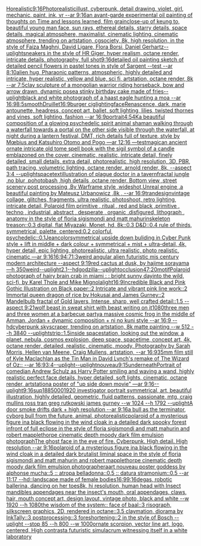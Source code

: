 [Ho](https://www.ebank.nz/aiartgenerator?category=Ho)[realistic](https://www.ebank.nz/aiartgenerator?category=realistic)[9:16](https://www.ebank.nz/aiartgenerator?category=9%3A16)[Photorealistic](https://www.ebank.nz/aiartgenerator?category=Photorealistic)[illust, cyberpunk, detail drawing, violet, girl, mechanic, paint, ink, vr --ar 9:16](https://www.ebank.nz/aiartgenerator?category=illust%2C%2520cyberpunk%2C%2520detail%2520drawing%2C%2520violet%2C%2520girl%2C%2520mechanic%2C%2520paint%2C%2520ink%2C%2520vr%2520--ar%25209%3A16)[an avant-garde experimental oil painting of thoughts on Time and lessons learned, film grain](https://www.ebank.nz/aiartgenerator?category=an%2520avant-garde%2520experimental%2520oil%2520painting%2520of%2520thoughts%2520on%2520Time%2520and%2520lessons%2520learned%2C%2520film%2520grain)[close-up of keung to, beautiful young man face, sun rays, ethereal details, starry details, space details, magical atmosphere, maximalist, cinematic lighting, cinematic atmosphere, trending on artstation, cgsociety, 8k, high resolution, in the style of Faiza Maghni, David Ligare, Flora Borsi, Daniel Gerhartz](https://www.ebank.nz/aiartgenerator?category=close-up%2520of%2520keung%2520to%2C%2520beautiful%2520young%2520man%2520face%2C%2520sun%2520rays%2C%2520ethereal%2520details%2C%2520starry%2520details%2C%2520space%2520details%2C%2520magical%2520atmosphere%2C%2520maximalist%2C%2520cinematic%2520lighting%2C%2520cinematic%2520atmosphere%2C%2520trending%2520on%2520artstation%2C%2520cgsociety%2C%25208k%2C%2520high%2520resolution%2C%2520in%2520the%2520style%2520of%2520Faiza%2520Maghni%2C%2520David%2520Ligare%2C%2520Flora%2520Borsi%2C%2520Daniel%2520Gerhartz)[--uplight](https://www.ebank.nz/aiartgenerator?category=--uplight)[sneakers in the style of HR Giger, hyper realism, octane render, intricate details, photography, full shot](https://www.ebank.nz/aiartgenerator?category=sneakers%2520in%2520the%2520style%2520of%2520HR%2520Giger%2C%2520hyper%2520realism%2C%2520octane%2520render%2C%2520intricate%2520details%2C%2520photography%2C%2520full%2520shot)[9:16](https://www.ebank.nz/aiartgenerator?category=9%3A16)[detailed oil painting sketch of detailed pencil flowers in pastel tones in style of Sargent --test --ar 8:10](https://www.ebank.nz/aiartgenerator?category=detailed%2520oil%2520painting%2520sketch%2520of%2520detailed%2520pencil%2520flowers%2520in%2520pastel%2520tones%2520in%2520style%2520of%2520Sargent%2520--test%2520--ar%25208%3A10)[alien hug, Pharaonic patterns, atmospheric, highly detailed and intricate, hyper realistic, yellow and blue, sci fi, artstation, octane render, 8k --ar 7:5](https://www.ebank.nz/aiartgenerator?category=alien%2520hug%2C%2520Pharaonic%2520patterns%2C%2520atmospheric%2C%2520highly%2520detailed%2520and%2520intricate%2C%2520hyper%2520realistic%2C%2520yellow%2520and%2520blue%2C%2520sci%2520fi%2C%2520artstation%2C%2520octane%2520render%2C%25208k%2520--ar%25207%3A5)[clay sculpture of a mongolian warrior riding horseback, bow and arrow drawn, dynamic pose](https://www.ebank.nz/aiartgenerator?category=clay%2520sculpture%2520of%2520a%2520mongolian%2520warrior%2520riding%2520horseback%2C%2520bow%2520and%2520arrow%2520drawn%2C%2520dynamic%2520pose)[a stinky birthday cake made of fries](https://www.ebank.nz/aiartgenerator?category=a%2520stinky%2520birthday%2520cake%2520made%2520of%2520fries)[--uplight](https://www.ebank.nz/aiartgenerator?category=--uplight)[black and white photograph of a haast eagle hunting a moa --ar 16:9](https://www.ebank.nz/aiartgenerator?category=black%2520and%2520white%2520photograph%2520of%2520a%2520haast%2520eagle%2520hunting%2520a%2520moa%2520--ar%252016%3A9)[8:5](https://www.ebank.nz/aiartgenerator?category=8%3A5)[smooth](https://www.ebank.nz/aiartgenerator?category=smooth)[Druillet](https://www.ebank.nz/aiartgenerator?category=Druillet)[16:9](https://www.ebank.nz/aiartgenerator?category=16%3A9)[burger cig](https://www.ebank.nz/aiartgenerator?category=burger%2520cig)[lighting](https://www.ebank.nz/aiartgenerator?category=lighting)[face](https://www.ebank.nz/aiartgenerator?category=face)[Renascence, dark, marie antounette, headress, concept art, ballet, soft lighting, lilies, twisted thornes and vines, soft lighting, fashion --ar 16:9](https://www.ebank.nz/aiartgenerator?category=Renascence%2C%2520dark%2C%2520marie%2520antounette%2C%2520headress%2C%2520concept%2520art%2C%2520ballet%2C%2520soft%2520lighting%2C%2520lilies%2C%2520twisted%2520thornes%2520and%2520vines%2C%2520soft%2520lighting%2C%2520fashion%2520--ar%252016%3A9)[portrait](https://www.ebank.nz/aiartgenerator?category=portrait)[4:5](https://www.ebank.nz/aiartgenerator?category=4%3A5)[4K](https://www.ebank.nz/aiartgenerator?category=4K)[a beautiful composition of a glowing psychedelic spirit animal shaman walking through a waterfall towards a portal on the other side visible through the waterfall, at night during a lantern festival, DMT,  rich details full of texture, style by Mœbius and Katsuhiro Otomo and Pogo —ar 12:16 —test](https://www.ebank.nz/aiartgenerator?category=a%2520beautiful%2520composition%2520of%2520a%2520glowing%2520psychedelic%2520spirit%2520animal%2520shaman%2520walking%2520through%2520a%2520waterfall%2520towards%2520a%2520portal%2520on%2520the%2520other%2520side%2520visible%2520through%2520the%2520waterfall%2C%2520at%2520night%2520during%2520a%2520lantern%2520festival%2C%2520DMT%2C%2520%2520rich%2520details%2520full%2520of%2520texture%2C%2520style%2520by%2520M%C5%93bius%2520and%2520Katsuhiro%2520Otomo%2520and%2520Pogo%2520%E2%80%94ar%252012%3A16%2520%E2%80%94test)[magic](https://www.ebank.nz/aiartgenerator?category=magic)[an ancient ornate intricate old tome spell book with the sigil symbol of a candle emblazoned on the cover, cinematic, realistic, intricate detail, finely detailed, small details, extra detail, photorealistic, high resolution, 3D, PBR, path tracing, volumetric lighting, octane render, arnold render, 8k, --aspect 3:4 --uplight](https://www.ebank.nz/aiartgenerator?category=an%2520ancient%2520ornate%2520intricate%2520old%2520tome%2520spell%2520book%2520with%2520the%2520sigil%2520symbol%2520of%2520a%2520candle%2520emblazoned%2520on%2520the%2520cover%2C%2520cinematic%2C%2520realistic%2C%2520intricate%2520detail%2C%2520finely%2520detailed%2C%2520small%2520details%2C%2520extra%2520detail%2C%2520photorealistic%2C%2520high%2520resolution%2C%25203D%2C%2520PBR%2C%2520path%2520tracing%2C%2520volumetric%2520lighting%2C%2520octane%2520render%2C%2520arnold%2520render%2C%25208k%2C%2520--aspect%25203%3A4%2520--uplight)[space](https://www.ebank.nz/aiartgenerator?category=space)[text](https://www.ebank.nz/aiartgenerator?category=text)[illustration of plague doctor in a tavern](https://www.ebank.nz/aiartgenerator?category=illustration%2520of%2520plague%2520doctor%2520in%2520a%2520tavern)[fractal jungle ,no blur  ,pohotobash ,high details  ,octane render, Bottom view ,street scenery,post processing ,By Warframe style ,wideshot,Unreal engine ,a beautiful painting by Mateusz Urbanowicz ,8k , --ar 16:9](https://www.ebank.nz/aiartgenerator?category=fractal%2520jungle%2520%2Cno%2520blur%2520%2520%2Cpohotobash%2520%2Chigh%2520details%2520%2520%2Coctane%2520render%2C%2520Bottom%2520view%2520%2Cstreet%2520scenery%2Cpost%2520processing%2520%2CBy%2520Warframe%2520style%2520%2Cwideshot%2CUnreal%2520engine%2520%2Ca%2520beautiful%2520painting%2520by%2520Mateusz%2520Urbanowicz%2520%2C8k%2520%2C%2520--ar%252016%3A9)[tran](https://www.ebank.nz/aiartgenerator?category=tran)[design](https://www.ebank.nz/aiartgenerator?category=design)[vintage collage, glitches, fragments, ultra realistic, photoshoot, retro lighting, intricate detail, Polaroid film primitive , ritual , red and black ,primitive , techno , industrial, abstract , desperate , organic ,disfigured, lithograph , anatomy in the style of floria sigismondi and matt mahurin](https://www.ebank.nz/aiartgenerator?category=vintage%2520collage%2C%2520glitches%2C%2520fragments%2C%2520ultra%2520realistic%2C%2520photoshoot%2C%2520retro%2520lighting%2C%2520intricate%2520detail%2C%2520Polaroid%2520film%2520primitive%2520%2C%2520ritual%2520%2C%2520red%2520and%2520black%2520%2Cprimitive%2520%2C%2520techno%2520%2C%2520industrial%2C%2520abstract%2520%2C%2520desperate%2520%2C%2520organic%2520%2Cdisfigured%2C%2520lithograph%2520%2C%2520anatomy%2520in%2520the%2520style%2520of%2520floria%2520sigismondi%2520and%2520matt%2520mahurin)[skeleton treason::0.3 digital, flat Miyazaki, Monet, hd, 8k::0.3 D&D::0.4 rule of thirds, symmetrical, palette, centered:0.2 colorful, psychedelic::0.1](https://www.ebank.nz/aiartgenerator?category=skeleton%2520treason%3A%3A0.3%2520digital%2C%2520flat%2520Miyazaki%2C%2520Monet%2C%2520hd%2C%25208k%3A%3A0.3%2520D%26D%3A%3A0.4%2520rule%2520of%2520thirds%2C%2520symmetrical%2C%2520palette%2C%2520centered%3A0.2%2520colorful%2C%2520psychedelic%3A%3A0.1)[Jean](https://www.ebank.nz/aiartgenerator?category=Jean)[color](https://www.ebank.nz/aiartgenerator?category=color)[symmetrical upside down buliding in Cyber Punk style + lift in middle + dark colour + symmetrical + mist + ultra-detail, 4k, hyper detail, epic lighting, photorealistic, ultra realistic, photo realistic, cinematic —ar 9:16](https://www.ebank.nz/aiartgenerator?category=symmetrical%2520upside%2520down%2520buliding%2520in%2520Cyber%2520Punk%2520style%2520%2B%2520lift%2520in%2520middle%2520%2B%2520dark%2520colour%2520%2B%2520symmetrical%2520%2B%2520mist%2520%2B%2520ultra-detail%2C%25204k%2C%2520hyper%2520detail%2C%2520epic%2520lighting%2C%2520photorealistic%2C%2520ultra%2520realistic%2C%2520photo%2520realistic%2C%2520cinematic%2520%E2%80%94ar%25209%3A16)[16:9](https://www.ebank.nz/aiartgenerator?category=16%3A9)[4:7](https://www.ebank.nz/aiartgenerator?category=4%3A7)[1:3](https://www.ebank.nz/aiartgenerator?category=1%3A3)[weird angular alien futuristic mis century modern architecture  --aspect 9:19](https://www.ebank.nz/aiartgenerator?category=weird%2520angular%2520alien%2520futuristic%2520mis%2520century%2520modern%2520architecture%2520%2520--aspect%25209%3A19)[red cactus at dusk, by hajime sorayama —h 350](https://www.ebank.nz/aiartgenerator?category=red%2520cactus%2520at%2520dusk%2C%2520by%2520hajime%2520sorayama%2520%E2%80%94h%2520350)[weird](https://www.ebank.nz/aiartgenerator?category=weird)[--uplight](https://www.ebank.nz/aiartgenerator?category=--uplight)[2.1](https://www.ebank.nz/aiartgenerator?category=2.1)[--hd](https://www.ebank.nz/aiartgenerator?category=--hd)[godzilla](https://www.ebank.nz/aiartgenerator?category=godzilla)[--uplight](https://www.ebank.nz/aiartgenerator?category=--uplight)[occlusion](https://www.ebank.nz/aiartgenerator?category=occlusion)[47:20](https://www.ebank.nz/aiartgenerator?category=47%3A20)[](https://www.ebank.nz/aiartgenerator?category=)[motif](https://www.ebank.nz/aiartgenerator?category=motif)[Polaroid photograph of hairy brain crab in miami : : bright sunny day](https://www.ebank.nz/aiartgenerator?category=Polaroid%2520photograph%2520of%2520hairy%2520brain%2520crab%2520in%2520miami%2520%3A%2520%3A%2520bright%2520sunny%2520day)[into the wild, sci-fi, by Karel Thole and Mike Mignola](https://www.ebank.nz/aiartgenerator?category=into%2520the%2520wild%2C%2520sci-fi%2C%2520by%2520Karel%2520Thole%2520and%2520Mike%2520Mignola)[light](https://www.ebank.nz/aiartgenerator?category=light)[16:9](https://www.ebank.nz/aiartgenerator?category=16%3A9)[Incredible Black and Pink Gothic Illustration on Black paper::2 Intricate and vibrant pink line work::2 Immortal queen dragon of rice by Hokusai and James Gurney::2 Mandelbulb fractal of Gold layers, Intense, sharp, well crafted detail::1.5 --aspect 9:21](https://www.ebank.nz/aiartgenerator?category=Incredible%2520Black%2520and%2520Pink%2520Gothic%2520Illustration%2520on%2520Black%2520paper%3A%3A2%2520Intricate%2520and%2520vibrant%2520pink%2520line%2520work%3A%3A2%2520Immortal%2520queen%2520dragon%2520of%2520rice%2520by%2520Hokusai%2520and%2520James%2520Gurney%3A%3A2%2520Mandelbulb%2520fractal%2520of%2520Gold%2520layers%2C%2520Intense%2C%2520sharp%2C%2520well%2520crafted%2520detail%3A%3A1.5%2520--aspect%25209%3A21)[wolf beast in sweat shirt with beast writing on it](https://www.ebank.nz/aiartgenerator?category=wolf%2520beast%2520in%2520sweat%2520shirt%2520with%2520beast%2520writing%2520on%2520it)[1080](https://www.ebank.nz/aiartgenerator?category=1080)[three men and three women at a barbecue party](https://www.ebank.nz/aiartgenerator?category=three%2520men%2520and%2520three%2520women%2520at%2520a%2520barbecue%2520party)[a massive cosmic frog in the middle of Amman, Jordan + dynamic composition + ni no kuni style --ar 16:9 --hd](https://www.ebank.nz/aiartgenerator?category=a%2520massive%2520cosmic%2520frog%2520in%2520the%2520middle%2520of%2520Amman%2C%2520Jordan%2520%2B%2520dynamic%2520composition%2520%2B%2520ni%2520no%2520kuni%2520style%2520--ar%252016%3A9%2520--hd)[cyberpunk skyscraper, trending on artstation, 8k matte painting --w 512 --h 3840 --uplight](https://www.ebank.nz/aiartgenerator?category=cyberpunk%2520skyscraper%2C%2520trending%2520on%2520artstation%2C%25208k%2520matte%2520painting%2520--w%2520512%2520--h%25203840%2520--uplight)[strip::1.5](https://www.ebank.nz/aiartgenerator?category=strip%3A%3A1.5)[inside spacestation, looking out the window, a planet, nebula, cosmos explosion, deep space, spacetime, concept art, 4k, octane render, detailed, realistic, cinematic, moody, Photography by Sarah Morris, Hellen van Meene, Craig Mullens, artstation, --ar 16:9](https://www.ebank.nz/aiartgenerator?category=inside%2520spacestation%2C%2520looking%2520out%2520the%2520window%2C%2520a%2520planet%2C%2520nebula%2C%2520cosmos%2520explosion%2C%2520deep%2520space%2C%2520spacetime%2C%2520concept%2520art%2C%25204k%2C%2520octane%2520render%2C%2520detailed%2C%2520realistic%2C%2520cinematic%2C%2520moody%2C%2520Photography%2520by%2520Sarah%2520Morris%2C%2520Hellen%2520van%2520Meene%2C%2520Craig%2520Mullens%2C%2520artstation%2C%2520--ar%252016%3A9)[35mm film still of Kyle Maclachlan as the Tin Man in David Lynch's remake of The Wizard of Oz:: --ar 16:9](https://www.ebank.nz/aiartgenerator?category=35mm%2520film%2520still%2520of%2520Kyle%2520Maclachlan%2520as%2520the%2520Tin%2520Man%2520in%2520David%2520Lynch%27s%2520remake%2520of%2520The%2520Wizard%2520of%2520Oz%3A%3A%2520--ar%252016%3A9)[3:4](https://www.ebank.nz/aiartgenerator?category=3%3A4)[--uplight](https://www.ebank.nz/aiartgenerator?category=--uplight)[--uplight](https://www.ebank.nz/aiartgenerator?category=--uplight)[nouveau](https://www.ebank.nz/aiartgenerator?category=nouveau)[9:15](https://www.ebank.nz/aiartgenerator?category=9%3A15)[underneath](https://www.ebank.nz/aiartgenerator?category=underneath)[Portrait of comedian Andrew Schulz as Harry Potter smiling and waving a wand, highly realistic perfect face details, hyper detailed, soft lights, cinematic, octane render, artstation](https://www.ebank.nz/aiartgenerator?category=Portrait%2520of%2520comedian%2520Andrew%2520Schulz%2520as%2520Harry%2520Potter%2520smiling%2520and%2520waving%2520a%2520wand%2C%2520highly%2520realistic%2520perfect%2520face%2520details%2C%2520hyper%2520detailed%2C%2520soft%2520lights%2C%2520cinematic%2C%2520octane%2520render%2C%2520artstation)[a poster of "up side down movie" —ar 9:16](https://www.ebank.nz/aiartgenerator?category=a%2520poster%2520of%2520%22up%2520side%2520down%2520movie%22%2520%E2%80%94ar%25209%3A16)[--uplight](https://www.ebank.nz/aiartgenerator?category=--uplight)[9:16](https://www.ebank.nz/aiartgenerator?category=9%3A16)[sup](https://www.ebank.nz/aiartgenerator?category=sup)[1](https://www.ebank.nz/aiartgenerator?category=1)[88](https://www.ebank.nz/aiartgenerator?category=88)[5000](https://www.ebank.nz/aiartgenerator?category=5000)[1920 investigator portrait symmetrical, art, beautiful illustration, highly detailed, geometric, fluid patterns, passionate, mtg, craig mullins ross tran greg rutkowski james gurney --w 1024 --h 1792 --uplight](https://www.ebank.nz/aiartgenerator?category=1920%2520investigator%2520portrait%2520symmetrical%2C%2520art%2C%2520beautiful%2520illustration%2C%2520highly%2520detailed%2C%2520geometric%2C%2520fluid%2520patterns%2C%2520passionate%2C%2520mtg%2C%2520craig%2520mullins%2520ross%2520tran%2520greg%2520rutkowski%2520james%2520gurney%2520--w%25201024%2520--h%25201792%2520--uplight)[A door smoke drifts dark + high resolution --ar 9:16](https://www.ebank.nz/aiartgenerator?category=A%2520door%2520smoke%2520drifts%2520dark%2520%2B%2520high%2520resolution%2520--ar%25209%3A16)[a bull as the terminator, cyborg bull from the future, animal, photorealistic](https://www.ebank.nz/aiartgenerator?category=a%2520bull%2520as%2520the%2520terminator%2C%2520cyborg%2520bull%2520from%2520the%2520future%2C%2520animal%2C%2520photorealistic)[polaroid of a mysterious figure ina black flowing in the wind cloak in a detailed dark spooky forest infront of full eclipse in the style of floria sigismondi and matt mahurin and robert mapplethorpe cinematic depth moody dark film emulsion photograph](https://www.ebank.nz/aiartgenerator?category=polaroid%2520of%2520a%2520mysterious%2520figure%2520ina%2520black%2520flowing%2520in%2520the%2520wind%2520cloak%2520in%2520a%2520detailed%2520dark%2520spooky%2520forest%2520infront%2520of%2520full%2520eclipse%2520in%2520the%2520style%2520of%2520floria%2520sigismondi%2520and%2520matt%2520mahurin%2520and%2520robert%2520mapplethorpe%2520cinematic%2520depth%2520moody%2520dark%2520film%2520emulsion%2520photograph)[The ghost face in the eye of fire. Cyberpunk. High detail. High resolution --ar 9:16](https://www.ebank.nz/aiartgenerator?category=The%2520ghost%2520face%2520in%2520the%2520eye%2520of%2520fire.%2520Cyberpunk.%2520High%2520detail.%2520High%2520resolution%2520--ar%25209%3A16)[polaroid of a mysterious figure ina black flowing in the wind cloak in a detailed dark brutalist liminal space in the style of floria sigismondi and matt mahurin and robert mapplethorpe cinematic depth moody dark film emulsion photograph](https://www.ebank.nz/aiartgenerator?category=polaroid%2520of%2520a%2520mysterious%2520figure%2520ina%2520black%2520flowing%2520in%2520the%2520wind%2520cloak%2520in%2520a%2520detailed%2520dark%2520brutalist%2520liminal%2520space%2520in%2520the%2520style%2520of%2520floria%2520sigismondi%2520and%2520matt%2520mahurin%2520and%2520robert%2520mapplethorpe%2520cinematic%2520depth%2520moody%2520dark%2520film%2520emulsion%2520photograph)[era](https://www.ebank.nz/aiartgenerator?category=era)[art nouveau poster goddess by alphonse mucha::5 :: atropa belladonna::0.5 :: datura stramonium::0.5 --ar 11:17 --hd](https://www.ebank.nz/aiartgenerator?category=art%2520nouveau%2520poster%2520goddess%2520by%2520alphonse%2520mucha%3A%3A5%2520%3A%3A%2520atropa%2520belladonna%3A%3A0.5%2520%3A%3A%2520datura%2520stramonium%3A%3A0.5%2520--ar%252011%3A17%2520--hd)[::](https://www.ebank.nz/aiartgenerator?category=%3A%3A)[landscape made of female bodies](https://www.ebank.nz/aiartgenerator?category=landscape%2520made%2520of%2520female%2520bodies)[16:9](https://www.ebank.nz/aiartgenerator?category=16%3A9)[9:16](https://www.ebank.nz/aiartgenerator?category=9%3A16)[degas, robotic ballerina, dancing on her toes](https://www.ebank.nz/aiartgenerator?category=degas%2C%2520robotic%2520ballerina%2C%2520dancing%2520on%2520her%2520toes)[8k, hi resolution, human head with Insect mandibles appendages near the insect's mouth, oral appendages, claws, hair, mouth concept art, design layout, vintage photo, black and white --w 1920 --h 1080](https://www.ebank.nz/aiartgenerator?category=8k%2C%2520hi%2520resolution%2C%2520human%2520head%2520with%2520Insect%2520mandibles%2520appendages%2520near%2520the%2520insect%27s%2520mouth%2C%2520oral%2520appendages%2C%2520claws%2C%2520hair%2C%2520mouth%2520concept%2520art%2C%2520design%2520layout%2C%2520vintage%2520photo%2C%2520black%2520and%2520white%2520--w%25201920%2520--h%25201080)[the wisdom of the system:: face of baal::3 risograph, silkscreen graphics, 2D, rendered in octane::3.5 claymation, diorama by InkTally::3 postprocessing::3 foreshortening::2 in the style of Bosch --uplight --stop 85 --h 800 --w 1000](https://www.ebank.nz/aiartgenerator?category=the%2520wisdom%2520of%2520the%2520system%3A%3A%2520face%2520of%2520baal%3A%3A3%2520risograph%2C%2520silkscreen%2520graphics%2C%25202D%2C%2520rendered%2520in%2520octane%3A%3A3.5%2520claymation%2C%2520diorama%2520by%2520InkTally%3A%3A3%2520postprocessing%3A%3A3%2520foreshortening%3A%3A2%2520in%2520the%2520style%2520of%2520Bosch%2520--uplight%2520--stop%252085%2520--h%2520800%2520--w%25201000)[ornate scorpion, vector line art, logo, centered, High contrast](https://www.ebank.nz/aiartgenerator?category=ornate%2520scorpion%2C%2520vector%2520line%2520art%2C%2520logo%2C%2520centered%2C%2520High%2520contrast)[a futuristic simulacrum witnessing itself in a white laboratory](https://www.ebank.nz/aiartgenerator?category=a%2520futuristic%2520simulacrum%2520witnessing%2520itself%2520in%2520a%2520white%2520laboratory)